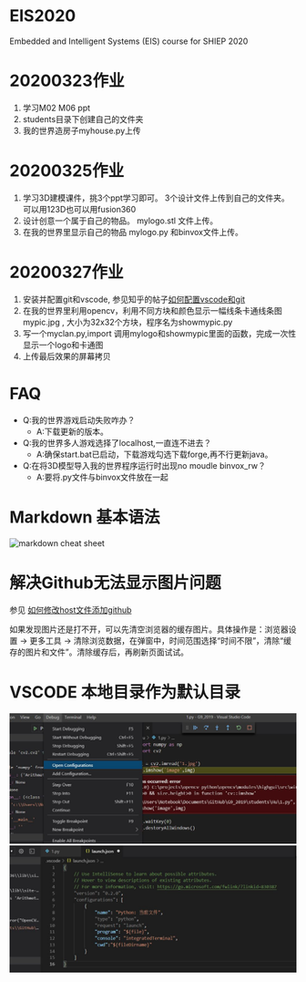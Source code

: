 # EIS2020
Embedded and Intelligent Systems (EIS) course for SHIEP 2020

# 20200323作业
1. 学习M02 M06 ppt  
2. students目录下创建自己的文件夹  
3. 我的世界造房子myhouse.py上传  

# 20200325作业
1. 学习3D建模课件，挑3个ppt学习即可。 3个设计文件上传到自己的文件夹。 可以用123D也可以用fusion360  
2. 设计创意一个属于自己的物品。 mylogo.stl 文件上传。  
3. 在我的世界里显示自己的物品  mylogo.py 和binvox文件上传。 

# 20200327作业
1. 安装并配置git和vscode, 参见知乎的帖子[如何配置vscode和git](https://zhuanlan.zhihu.com/p/31417255)
2. 在我的世界里利用opencv，利用不同方块和颜色显示一幅线条卡通线条图mypic.jpg , 大小为32x32个方块，程序名为showmypic.py
3. 写一个myclan.py,import 调用mylogo和showmypic里面的函数，完成一次性显示一个logo和卡通图
4. 上传最后效果的屏幕拷贝

# FAQ 
* Q:我的世界游戏启动失败咋办？  
  * A:下载更新的版本。  
* Q:我的世界多人游戏选择了localhost,一直连不进去？  
  * A:确保start.bat已启动，下载游戏勾选下载forge,再不行更新java。  
* Q:在将3D模型导入我的世界程序运行时出现no moudle binvox_rw？  
  * A:要将.py文件与binvox文件放在一起  
 
# Markdown 基本语法
![markdown cheat sheet](https://github.com/shiep18/EIS2020/blob/master/markdowncheatsheet.JPG)

# 解决Github无法显示图片问题
参见 [如何修改host文件添加github](http://blog.csdn.net/weixin_42128813/article/details/102915578)

如果发现图片还是打不开，可以先清空浏览器的缓存图片。具体操作是：浏览器设置 -> 更多工具 -> 清除浏览数据，在弹窗中，时间范围选择“时间不限”，清除“缓存的图片和文件”。清除缓存后，再刷新页面试试。

# VSCODE 本地目录作为默认目录

![](https://github.com/kq2019/G9_2019/blob/master/vscfix_01.JPG)  
![](https://github.com/kq2019/G9_2019/blob/master/vscfix_02.JPG)

